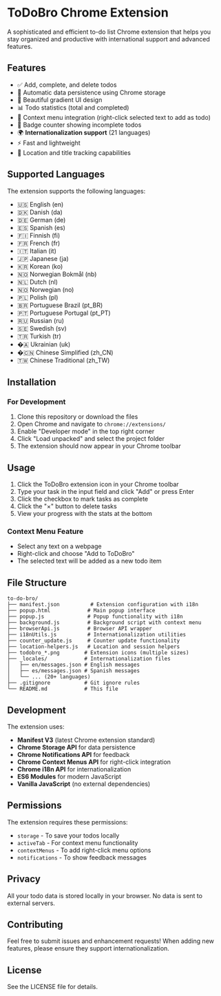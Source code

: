 # ToDoBro Chrome Extension

A sophisticated and efficient to-do list Chrome extension that helps you stay organized and productive with international support and advanced features.

## Features

- ✅ Add, complete, and delete todos
- 💾 Automatic data persistence using Chrome storage
- 🎨 Beautiful gradient UI design
- 📊 Todo statistics (total and completed)
- 🔄 Context menu integration (right-click selected text to add as todo)
- 🔢 Badge counter showing incomplete todos
- 🌍 **Internationalization support** (21 languages)
- ⚡ Fast and lightweight
- 🎯 Location and title tracking capabilities

## Supported Languages

The extension supports the following languages:

- 🇺🇸 English (en)
- 🇩🇰 Danish (da)
- 🇩🇪 German (de)
- 🇪🇸 Spanish (es)
- 🇫🇮 Finnish (fi)
- 🇫🇷 French (fr)
- 🇮🇹 Italian (it)
- 🇯🇵 Japanese (ja)
- 🇰🇷 Korean (ko)
- 🇳🇴 Norwegian Bokmål (nb)
- 🇳🇱 Dutch (nl)
- 🇳🇴 Norwegian (no)
- 🇵🇱 Polish (pl)
- 🇧🇷 Portuguese Brazil (pt_BR)
- 🇵🇹 Portuguese Portugal (pt_PT)
- 🇷🇺 Russian (ru)
- 🇸🇪 Swedish (sv)
- 🇹🇷 Turkish (tr)
- �🇦 Ukrainian (uk)
- �🇨🇳 Chinese Simplified (zh_CN)
- 🇹🇼 Chinese Traditional (zh_TW)

## Installation

### For Development

1. Clone this repository or download the files
2. Open Chrome and navigate to `chrome://extensions/`
3. Enable "Developer mode" in the top right corner
4. Click "Load unpacked" and select the project folder
5. The extension should now appear in your Chrome toolbar

## Usage

1. Click the ToDoBro extension icon in your Chrome toolbar
2. Type your task in the input field and click "Add" or press Enter
3. Click the checkbox to mark tasks as complete
4. Click the "×" button to delete tasks
5. View your progress with the stats at the bottom

### Context Menu Feature

- Select any text on a webpage
- Right-click and choose "Add to ToDoBro"
- The selected text will be added as a new todo item

## File Structure

```
to-do-bro/
├── manifest.json          # Extension configuration with i18n
├── popup.html            # Main popup interface
├── popup.js              # Popup functionality with i18n
├── background.js         # Background script with context menu
├── browserApi.js         # Browser API wrapper
├── i18nUtils.js          # Internationalization utilities
├── counter_update.js     # Counter update functionality
├── location-helpers.js   # Location and session helpers
├── todobro_*.png        # Extension icons (multiple sizes)
├── _locales/            # Internationalization files
│   ├── en/messages.json # English messages
│   ├── es/messages.json # Spanish messages
│   └── ... (20+ languages)
├── .gitignore           # Git ignore rules
└── README.md            # This file
```

## Development

The extension uses:

- **Manifest V3** (latest Chrome extension standard)
- **Chrome Storage API** for data persistence
- **Chrome Notifications API** for feedback
- **Chrome Context Menus API** for right-click integration
- **Chrome i18n API** for internationalization
- **ES6 Modules** for modern JavaScript
- **Vanilla JavaScript** (no external dependencies)

## Permissions

The extension requires these permissions:

- `storage` - To save your todos locally
- `activeTab` - For context menu functionality
- `contextMenus` - To add right-click menu options
- `notifications` - To show feedback messages

## Privacy

All your todo data is stored locally in your browser. No data is sent to external servers.

## Contributing

Feel free to submit issues and enhancement requests! When adding new features, please ensure they support internationalization.

## License

See the LICENSE file for details.
